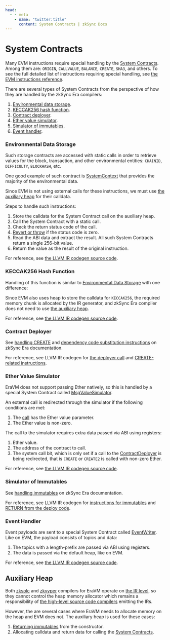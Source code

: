 ```yaml
---
head:
  - - meta
    - name: "twitter:title"
      content: System Contracts | zkSync Docs
---
```


# System Contracts

Many EVM instructions require special handling by the
[System Contracts](../specification/system-contracts.md). Among them are: `ORIGIN`,
`CALLVALUE`, `BALANCE`, `CREATE`, `SHA3`, and others. To see the full detailed list of instructions requiring special
handling, see
[the EVM instructions reference](../specification/instructions/evm.md).

There are several types of System Contracts from the perspective of how they are handled by the zkSync Era compilers:

1. [Environmental data storage](#environmental-data-storage).
2. [KECCAK256 hash function](#keccak256-hash-function).
3. [Contract deployer](#contract-deployer).
4. [Ether value simulator](#ether-value-simulator).
5. [Simulator of immutables](#simulator-of-immutables).
6. [Event handler](#event-handler).

### Environmental Data Storage

Such storage contracts are accessed with static calls in order to retrieve values for the block, transaction, and other
environmental entities: `CHAINID`, `DIFFICULTY`, `BLOCKHASH`, etc.

One good example of such contract is
[SystemContext](https://github.com/matter-labs/era-system-contracts/blob/main/contracts/SystemContext.sol) that provides
the majority of the environmental data.

Since EVM is not using external calls for these instructions, we must use [the auxiliary heap](#auxiliary-heap) for
their calldata.

Steps to handle such instructions:

1. Store the calldata for the System Contract call on the auxiliary heap.
2. Call the System Contract with a static call.
3. Check the return status code of the call.
4. [Revert or throw](https://github.com/code-423n4/2023-10-zksync/blob/main/docs/VM%20Section/How%20compiler%20works/exception_handling.md)
   if the status code is zero.
5. Read the ABI data and extract the result. All such System Contracts return a single 256-bit value.
6. Return the value as the result of the original instruction.

For reference, see
[the LLVM IR codegen source code](https://github.com/matter-labs/era-compiler-llvm-context/blob/main/src/eravm/context/function/runtime/system_request.rs).

### KECCAK256 Hash Function

Handling of this function is similar to [Environmental Data Storage](#environmental-data-storage) with one difference:

Since EVM also uses heap to store the calldata for `KECCAK256`, the required memory chunk is allocated by the IR
generator, and zkSync Era compiler does not need to use [the auxiliary heap](#auxiliary-heap).

For reference, see
[the LLVM IR codegen source code](https://github.com/matter-labs/era-compiler-llvm-context/blob/main/src/eravm/context/function/llvm_runtime.rs).

### Contract Deployer

See [handling CREATE](../../../../build/developer-reference/differences-with-ethereum.md#create-create2)
and
[dependency code substitution instructions](../../../../build/developer-reference/differences-with-ethereum.md#datasize-dataoffset-datacopy)
on zkSync Era documentation.

For reference, see LLVM IR codegen for
[the deployer call](https://github.com/matter-labs/era-compiler-llvm-context/blob/main/src/eravm/context/function/runtime/deployer_call.rs)
and
[CREATE-related instructions](https://github.com/matter-labs/era-compiler-llvm-context/blob/main/src/eravm/evm/create.rs).

### Ether Value Simulator

EraVM does not support passing Ether natively, so this is handled by a special System Contract called
[MsgValueSimulator](https://github.com/matter-labs/era-system-contracts/blob/main/contracts/MsgValueSimulator.sol).

An external call is redirected through the simulator if the following conditions are met:

1. The
   [call](https://github.com/code-423n4/2023-10-zksync/blob/main/docs/VM%20Section/How%20compiler%20works/instructions/evm/call.md)
   has the Ether value parameter.
2. The Ether value is non-zero.

The call to the simulator requires extra data passed via ABI using registers:

1. Ether value.
2. The address of the contract to call.
3. The system call bit, which is only set if a call to the [ContractDeployer](#contract-deployer) is being redirected,
   that is `CREATE` or `CREATE2` is called with non-zero Ether.

For reference, see
[the LLVM IR codegen source code](https://github.com/matter-labs/era-compiler-llvm-context/blob/main/src/eravm/evm/call.rs#L530).

### Simulator of Immutables

See
[handling immutables](../../../../build/developer-reference/differences-with-ethereum.md#setimmutable-loadimmutable)
on zkSync Era documentation.

For reference, see LLVM IR codegen for
[instructions for immutables](https://github.com/matter-labs/era-compiler-llvm-context/blob/main/src/eravm/evm/immutable.rs)
and
[RETURN from the deploy code](https://github.com/matter-labs/era-compiler-llvm-context/blob/main/src/eravm/evm/return.rs#L28).

### Event Handler

Event payloads are sent to a special System Contract called
[EventWriter](https://github.com/code-423n4/2023-10-zksync/blob/main/code/system-contracts/contracts/EventWriter.yul).
Like on EVM, the payload consists of topics and data:

1. The topics with a length-prefix are passed via ABI using registers.
2. The data is passed via the default heap, like on EVM.

For reference, see
[the LLVM IR codegen source code](https://github.com/matter-labs/era-compiler-llvm-context/blob/main/src/eravm/evm/event.rs).

## Auxiliary Heap

Both [zksolc](../toolchain/solidity.md) and
[zkvyper](../toolchain/vyper.md) compilers for EraVM operate on
[the IR level](../toolchain/overview.md#ir-compilers), so they cannot control
the heap memory allocator which remains a responsibility of
[the high-level source code compilers](../toolchain/overview.md#high-level-source-code-compilers)
emitting the IRs.

However, the are several cases where EraVM needs to allocate memory on the heap and EVM does not. The auxiliary heap is
used for these cases:

1. [Returning immutables](../../../../build/developer-reference/differences-with-ethereum.md#setimmutable-loadimmutable)
   from the constructor.
2. Allocating calldata and return data for calling the
   [System Contracts](../specification/system-contracts.md).
